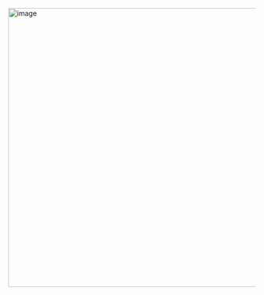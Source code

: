 <img width="535" height="567" alt="image" src="https://github.com/user-attachments/assets/1c36c45a-b80a-4824-ac86-ac0b6a77d98f" />

